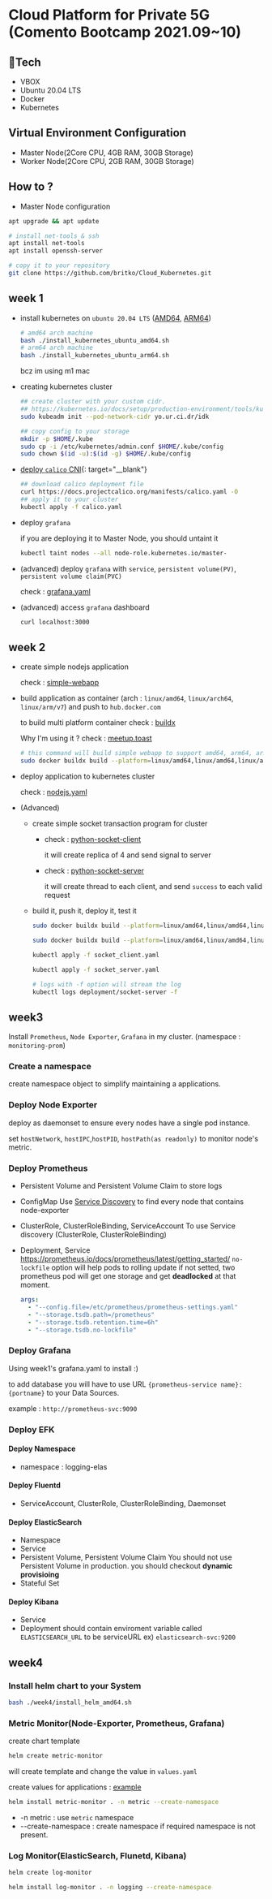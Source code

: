 # Cloud Platform for Private 5G (Comento Bootcamp 2021.09~10)

## 🎁Tech
- VBOX
- Ubuntu 20.04 LTS
- Docker
- Kubernetes


## Virtual Environment Configuration
- Master Node(2Core CPU, 4GB RAM, 30GB Storage)
- Worker Node(2Core CPU, 2GB RAM, 30GB Storage)

## How to ?
- Master Node configuration
```bash
apt upgrade && apt update

# install net-tools & ssh
apt install net-tools
apt install openssh-server
```

```bash
# copy it to your repository
git clone https://github.com/britko/Cloud_Kubernetes.git
```



## week 1

- install kubernetes on `ubuntu 20.04 LTS`  ([AMD64](), [ARM64]())

  ```bash
  # amd64 arch machine
  bash ./install_kubernetes_ubuntu_amd64.sh
  # arm64 arch machine
  bash ./install_kubernetes_ubuntu_arm64.sh
  ```
  bcz im using m1 mac

- creating kubernetes cluster 

  ```bash
  ## create cluster with your custom cidr. 
  ## https://kubernetes.io/docs/setup/production-environment/tools/kubeadm/create-cluster-kubeadm/#initializing-your-control-plane-node
  sudo kubeadm init --pod-network-cidr yo.ur.ci.dr/idk
  
  ## copy config to your storage
  mkdir -p $HOME/.kube
  sudo cp -i /etc/kubernetes/admin.conf $HOME/.kube/config
  sudo chown $(id -u):$(id -g) $HOME/.kube/config
  ```



- [deploy `calico` CNI](https://docs.projectcalico.org/getting-started/kubernetes/self-managed-onprem/onpremises){: target="__blank"}

  ```bash
  ## download calico deployment file
  curl https://docs.projectcalico.org/manifests/calico.yaml -O
  ## apply it to your cluster
  kubectl apply -f calico.yaml
  ```



- deploy `grafana`

  if you are deploying it to Master Node, you should untaint it

  ```bash
  kubectl taint nodes --all node-role.kubernetes.io/master-
  ```



- (advanced) deploy `grafana` with `service`, `persistent volume(PV)`, `persistent volume claim(PVC)` 

  check : [grafana.yaml]()

- (advanced) access `grafana` dashboard

  ``````bash
  curl localhost:3000
  ``````



## week 2

- create simple nodejs application

  check : [simple-webapp]()

- build application as container (arch : `linux/amd64`, `linux/arch64`, `linux/arm/v7`) and push to `hub.docker.com`

  to build multi platform container check : [buildx](https://docs.docker.com/buildx/working-with-buildx/)

  Why I'm using it ? check : [meetup.toast](https://meetup.toast.com/posts/255)

  ```bash
  # this command will build simple webapp to support amd64, arm64, armv7 and push to hub.docker.com
  sudo docker buildx build --platform=linux/amd64,linux/amd64,linux/arm/v7 -t jinwoo17962/simple-webapp ./simple_webapp --push
  ```

- deploy application to kubernetes cluster

  check : [nodejs.yaml]()

- (Advanced)

  - create simple socket transaction program for cluster

    - check : [python-socket-client]()

      it will create replica of 4 and send signal to server

    - check : [python-socket-server]()

      it will create thread to each client, and send `success` to each valid request

  - build it, push it, deploy it, test it

    ```bash
    sudo docker buildx build --platform=linux/amd64,linux/amd64,linux/arm/v7 -t jinwoo17962/python-socket-client ./python_socket_client --push
    
    sudo docker buildx build --platform=linux/amd64,linux/amd64,linux/arm/v7 -t jinwoo17962/python-socket-server ./python_socket_server --push
    
    kubectl apply -f socket_client.yaml
    
    kubectl apply -f socket_server.yaml
    
    # logs with -f option will stream the log
    kubectl logs deployment/socket-server -f
    ```



## week3

Install `Prometheus`, `Node Exporter`, `Grafana` in my cluster. (namespace : `monitoring-prom`)

### Create a  namespace

create namespace object to simplify maintaining a applications.

### Deploy Node Exporter

deploy as daemonset to ensure every nodes have a single pod instance. 

set `hostNetwork`, `hostIPC`,`hostPID`, `hostPath(as readonly)` to monitor node's metric.

### Deploy Prometheus

- Persistent Volume and Persistent Volume Claim
  to store logs

- ConfigMap
  Use [Service Discovery](https://prometheus.io/docs/prometheus/latest/configuration/configuration/#kubernetes_sd_config) to find every node that contains node-exporter

- ClusterRole, ClusterRoleBinding, ServiceAccount
  To use Service discovery (ClusterRole, ClusterRoleBinding)

- Deployment, Service
  https://prometheus.io/docs/prometheus/latest/getting_started/
  `no-lockfile` option will help pods to rolling update
  if not setted, two prometheus pod will get one storage and get **deadlocked** at that moment.

  ```yaml
  args:
    - "--config.file=/etc/prometheus/prometheus-settings.yaml"
    - "--storage.tsdb.path=/prometheus"
    - "--storage.tsdb.retention.time=6h"
    - "--storage.tsdb.no-lockfile"
  ```

### Deploy Grafana

Using week1's grafana.yaml to install :)

to add database you will have to use URL  `{prometheus-service name}:{portname}` to your Data Sources.

example : `http://prometheus-svc:9090`

### Deploy EFK

#### Deploy Namespace

- namespace : logging-elas

#### Deploy Fluentd

- ServiceAccount, ClusterRole, ClusterRoleBinding, Daemonset

#### Deploy ElasticSearch

- Namespace
- Service
- Persistent Volume, Persistent Volume Claim
  You should not use Persistent Volume in production.
  you should checkout **dynamic provisioing**
- Stateful Set

#### Deploy Kibana

- Service
- Deployment
  should contain enviroment variable called `ELASTICSEARCH_URL` to be serviceURL ex) `elasticsearch-svc:9200`

## week4

### Install helm chart to your System

```bash
bash ./week4/install_helm_amd64.sh
```

### Metric Monitor(Node-Exporter, Prometheus, Grafana)

create chart template

```bash
helm create metric-monitor
```

will create template and change the value in `values.yaml`

create values for applications : [example]()

```bash
helm install metric-monitor . -n metric --create-namespace
```

- -n metric : use `metric` namespace
- --create-namespace : create namespace if required namespace is not present.

### Log Monitor(ElasticSearch, Flunetd, Kibana)

```bash
helm create log-monitor
```

```bash
helm install log-monitor . -n logging --create-namespace
```

